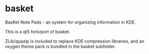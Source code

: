 basket
======

BasKet Note Pads - an system for organizing information in KDE.


This is a qt5 fork/port of basket.

ZLib/quazip is included to replace KDE compression libraries, and an oxygen theme pack is bundled in the basket subfolder.
